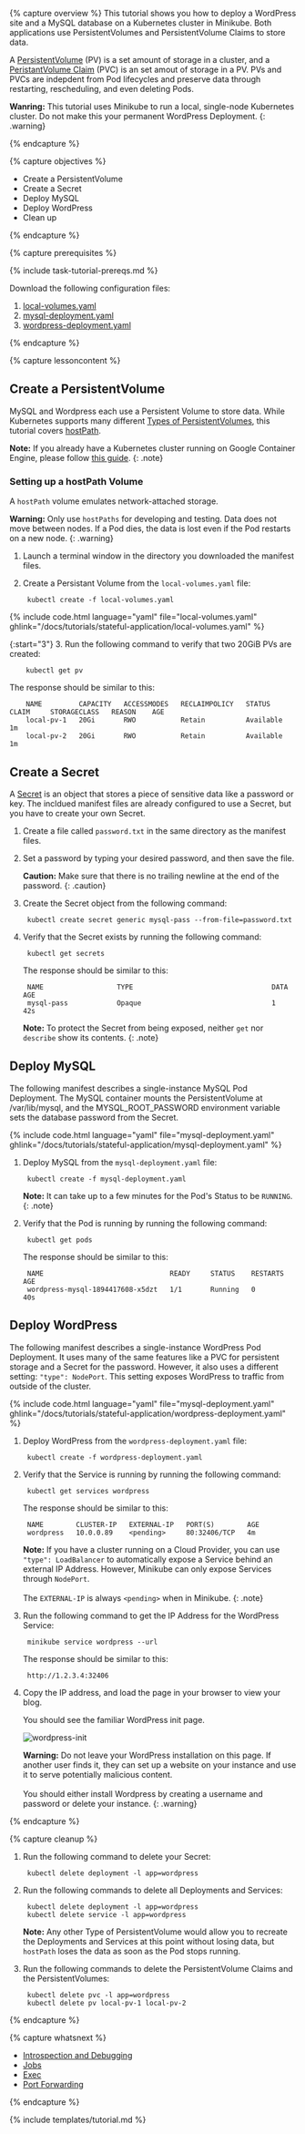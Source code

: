 {% capture overview %}
This tutorial shows you how to deploy a WordPress site and a MySQL database on a Kubernetes cluster in Minikube. Both applications use PersistentVolumes and PersistentVolume Claims to store data. 

A [PersistentVolume](https://kubernetes.io/docs/concepts/storage/persistent-volumes/) (PV) is a set amount of storage in a cluster, and a [PeristantVolume Claim](https://kubernetes.io/docs/concepts/storage/persistent-volumes/#persistentvolumeclaims) (PVC) is an set amout of storage in a PV. PVs and PVCs are indepdent from Pod lifecycles and preserve data through restarting, rescheduling, and even deleting Pods. 

**Wanring:** This tutorial uses Minikube to run a local, single-node Kubernetes cluster. Do not make this your permanent WordPress Deployment.
{: .warning}

{% endcapture %}

{% capture objectives %}
* Create a PersistentVolume
* Create a Secret
* Deploy MySQL
* Deploy WordPress
* Clean up

{% endcapture %}

{% capture prerequisites %}

{% include task-tutorial-prereqs.md %} 

Download the following configuration files:
1. [local-volumes.yaml](https://kubernetes.io/docs/tutorials/stateful-application/local-volumes.yaml)
2. [mysql-deployment.yaml](https://kubernetes.io//docs/tutorials/stateful-application/mysql-deployment.yaml)
3. [wordpress-deployment.yaml](https://kubernetes.io/docs/tutorials/stateful-application/wordpress-deployment.yaml)

{% endcapture %}

{% capture lessoncontent %} 

## Create a PersistentVolume

MySQL and Wordpress each use a Persistent Volume to store data. While Kubernetes supports many different [Types of PersistentVolumes](https://kubernetes.io/docs/concepts/storage/persistent-volumes/#types-of-persistent-volumes), this tutorial covers [hostPath](https://kubernetes.io/docs/concepts/storage/volumes/#hostpath).

**Note:** If you already have a Kubernetes cluster running on Google Container Engine, please follow [this guide](https://cloud.google.com/container-engine/docs/tutorials/persistent-disk).
{: .note}

### Setting up a hostPath Volume

A `hostPath` volume emulates network-attached storage. 

**Warning:** Only use `hostPaths` for developing and testing. Data does not move between nodes. If a Pod dies, the data is lost even if the Pod restarts on a new node. 
{: .warning}

1. Launch a terminal window in the directory you downloaded the manifest files.

2. Create a Persistant Volume from the `local-volumes.yaml` file:

        kubectl create -f local-volumes.yaml

{% include code.html language="yaml" file="local-volumes.yaml" ghlink="/docs/tutorials/stateful-application/local-volumes.yaml" %}

{:start="3"} 
3. Run the following command to verify that two 20GiB PVs are created:

        kubectl get pv

   The response should be similar to this:

        NAME         CAPACITY   ACCESSMODES   RECLAIMPOLICY   STATUS      CLAIM     STORAGECLASS   REASON    AGE
        local-pv-1   20Gi       RWO           Retain          Available                                      1m
        local-pv-2   20Gi       RWO           Retain          Available                                      1m

## Create a Secret

A [Secret](https://kubernetes.io/docs/concepts/configuration/secret/) is an object that stores a piece of sensitive data like a password or key. The incldued manifest files are already configured to use a Secret, but you have to create your own Secret.

1. Create a file called `password.txt` in the same directory as the manifest files.

2. Set a password by typing your desired password, and then save the file. 

   **Caution:** Make sure that there is no trailing newline at the end of the password.
   {: .caution}

3. Create the Secret object from the following command:

        kubectl create secret generic mysql-pass --from-file=password.txt

4. Verify that the Secret exists by running the following command:

        kubectl get secrets

   The response should be similar to this:

        NAME                  TYPE                                  DATA      AGE
        mysql-pass            Opaque                                1         42s

   **Note:** To protect the Secret from being exposed, neither `get` nor `describe` show its contents. 
   {: .note}

## Deploy MySQL

The following manifest describes a single-instance MySQL Pod Deployment. The MySQL container mounts the PersistentVolume at /var/lib/mysql, and the MYSQL_ROOT_PASSWORD environment variable sets the database password from the Secret. 

{% include code.html language="yaml" file="mysql-deployment.yaml" ghlink="/docs/tutorials/stateful-application/mysql-deployment.yaml" %}

1. Deploy MySQL from the `mysql-deployment.yaml` file:

        kubectl create -f mysql-deployment.yaml

   **Note:** It can take up to a few minutes for the Pod's Status to be `RUNNING`.
   {: .note}

2. Verify that the Pod is running by running the following command:

        kubectl get pods

   The response should be similar to this:

        NAME                               READY     STATUS    RESTARTS   AGE
        wordpress-mysql-1894417608-x5dzt   1/1       Running   0          40s


## Deploy WordPress

The following manifest describes a single-instance WordPress Pod Deployment. It uses many of the same features like a PVC for persistent storage and a Secret for the password. However, it also uses a different setting: `"type": NodePort`. This setting exposes WordPress to traffic from outside of the cluster.

{% include code.html language="yaml" file="mysql-deployment.yaml" ghlink="/docs/tutorials/stateful-application/wordpress-deployment.yaml" %}

1. Deploy WordPress from the `wordpress-deployment.yaml` file:

        kubectl create -f wordpress-deployment.yaml

2. Verify that the Service is running by running the following command:

        kubectl get services wordpress

   The response should be similar to this:

        NAME        CLUSTER-IP   EXTERNAL-IP   PORT(S)        AGE
        wordpress   10.0.0.89    <pending>     80:32406/TCP   4m

   **Note:** If you have a cluster running on a Cloud Provider, you can use `"type": LoadBalancer` to automatically expose a Service behind an external IP Address. However, Minikube can only expose Services through `NodePort`. <br/><br/>The `EXTERNAL-IP` is always `<pending>` when in Minikube.
   {: .note}

3. Run the following command to get the IP Address for the WordPress Service:

        minikube service wordpress --url

   The response should be similar to this:

        http://1.2.3.4:32406

4. Copy the IP address, and load the page in your browser to view your blog.

   You should see the familiar WordPress init page.

   ![wordpress-init](https://github.com/kubernetes/examples/blob/master/mysql-wordpress-pd/WordPress.png)

   **Warning:** Do not leave your WordPress installation on this page. If another user finds it, they can set up a website on your instance and use it to serve potentially malicious content. </br></br>You should either install Wordpress by creating a username and password or delete your instance.
   {: .warning}

{% endcapture %}

{% capture cleanup %}

1. Run the following command to delete your Secret:

        kubectl delete deployment -l app=wordpress

2. Run the following commands to delete all Deployments and Services:

        kubectl delete deployment -l app=wordpress
        kubectl delete service -l app=wordpress

   **Note:** Any other Type of PersistentVolume would allow you to recreate the Deployments and Services at this point without losing data, but `hostPath` loses the data as soon as the Pod stops running.

3. Run the following commands to delete the PersistentVolume Claims and the PersistentVolumes:

        kubectl delete pvc -l app=wordpress
        kubectl delete pv local-pv-1 local-pv-2

{% endcapture %}

{% capture whatsnext %}

* [Introspection and Debugging](https://kubernetes.io/docs/tasks/debug-application-cluster/debug-application-introspection/)
* [Jobs](https://kubernetes.io/docs/concepts/workloads/controllers/jobs-run-to-completion/)
* [Exec](https://kubernetes.io/docs/tasks/debug-application-cluster/get-shell-running-container/)
* [Port Forwarding](https://kubernetes.io/docs/tasks/access-application-cluster/port-forward-access-application-cluster/)

{% endcapture %}

{% include templates/tutorial.md %}
